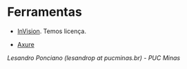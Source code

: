# Ferramentas #

* [InVision](http://www.invisionapp.com/). Temos licença.

* [Axure](https://www.axure.com/)

_Lesandro Ponciano (lesandrop at pucminas.br) - PUC Minas_